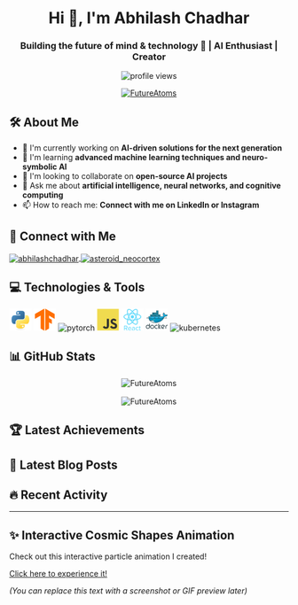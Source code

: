 <h1 align="center">Hi 👋, I'm Abhilash Chadhar</h1>
<h3 align="center">Building the future of mind & technology 🧠 | AI Enthusiast | Creator</h3>

<p align="center">
  <img src="https://komarev.com/ghpvc/?username=FutureAtoms&label=Profile%20views&color=0e75b6&style=flat" alt="profile views" />
</p>

<p align="center">
  <a href="https://github.com/ryo-ma/github-profile-trophy">
    <img src="https://github-profile-trophy.vercel.app/?username=FutureAtoms&theme=nord&column=7" alt="FutureAtoms" />
  </a>
</p>

## 🛠️ About Me

- 🔭 I'm currently working on **AI-driven solutions for the next generation**
- 🌱 I'm learning **advanced machine learning techniques and neuro-symbolic AI**
- 👯 I'm looking to collaborate on **open-source AI projects**
- 💬 Ask me about **artificial intelligence, neural networks, and cognitive computing**
- 📫 How to reach me: **Connect with me on LinkedIn or Instagram**

## 🔗 Connect with Me
<p align="left">
  <a href="https://www.linkedin.com/in/abhilashchadhar/" target="blank">
    <img align="center" src="https://raw.githubusercontent.com/rahuldkjain/github-profile-readme-generator/master/src/images/icons/Social/linked-in-alt.svg" alt="abhilashchadhar" height="30" width="40" />
  </a>
  <a href="https://www.instagram.com/asteroid_neocortex/" target="blank">
    <img align="center" src="https://raw.githubusercontent.com/rahuldkjain/github-profile-readme-generator/master/src/images/icons/Social/instagram.svg" alt="asteroid_neocortex" height="30" width="40" />
  </a>
</p>

## 💻 Technologies & Tools
<p align="left">
  <!-- This section will be dynamically updated by the GitHub Action -->
  <img src="https://raw.githubusercontent.com/devicons/devicon/master/icons/python/python-original.svg" alt="python" width="40" height="40"/>
  <img src="https://raw.githubusercontent.com/devicons/devicon/master/icons/tensorflow/tensorflow-original.svg" alt="tensorflow" width="40" height="40"/>
  <img src="https://www.vectorlogo.zone/logos/pytorch/pytorch-icon.svg" alt="pytorch" width="40" height="40"/>
  <img src="https://raw.githubusercontent.com/devicons/devicon/master/icons/javascript/javascript-original.svg" alt="javascript" width="40" height="40"/>
  <img src="https://raw.githubusercontent.com/devicons/devicon/master/icons/react/react-original-wordmark.svg" alt="react" width="40" height="40"/>
  <img src="https://raw.githubusercontent.com/devicons/devicon/master/icons/docker/docker-original-wordmark.svg" alt="docker" width="40" height="40"/>
  <img src="https://www.vectorlogo.zone/logos/kubernetes/kubernetes-icon.svg" alt="kubernetes" width="40" height="40"/>
</p>

## 📊 GitHub Stats

<p align="center">
  <img align="center" src="https://github-readme-stats.vercel.app/api?username=FutureAtoms&show_icons=true&locale=en&theme=tokyonight" alt="FutureAtoms" />
</p>

<p align="center">
  <img align="center" src="https://github-readme-streak-stats.herokuapp.com/?user=FutureAtoms&theme=tokyonight" alt="FutureAtoms" />
</p>

## 🏆 Latest Achievements
<!-- ACHIEVEMENTS:START -->
<!-- This section will be automatically updated by the GitHub Action -->
<!-- ACHIEVEMENTS:END -->

## 📝 Latest Blog Posts
<!-- BLOG-POST-LIST:START -->
<!-- This section will be automatically updated by the GitHub Action -->
<!-- BLOG-POST-LIST:END -->

## 🔥 Recent Activity
<!--START_SECTION:activity-->
<!-- This section will be automatically updated by the GitHub Action -->
<!--END_SECTION:activity-->

<!-- LAST_UPDATED -->
---

## ✨ Interactive Cosmic Shapes Animation

Check out this interactive particle animation I created!

[Click here to experience it!](https://futureatoms.github.io/FutureAtoms/animation.html) 

*(You can replace this text with a screenshot or GIF preview later)*

<!-- End of README -->
